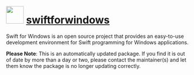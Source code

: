 # <img src="https://cdn.jsdelivr.net/gh/mkevenaar/chocolatey-packages@8ba289a64004642764c363e674e1e2548e6040e6/icons/swiftforwindows.png" width="48" height="48"/> [swiftforwindows](https://community.chocolatey.org/packages/swiftforwindows)

Swift for Windows is an open source project that provides an easy-to-use development environment for Swift programming for Windows applications.

**Please Note**: This is an automatically updated package. If you find it is
out of date by more than a day or two, please contact the maintainer(s) and
let them know the package is no longer updating correctly.
